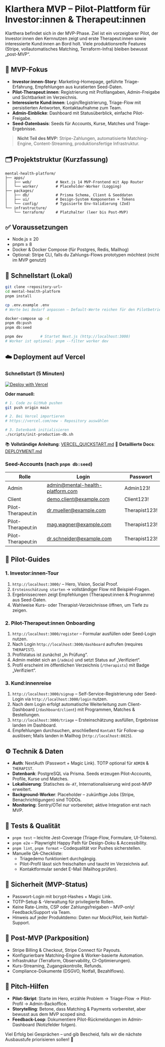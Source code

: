 # Klarthera MVP – Pilot-Plattform für Investor:innen & Therapeut:innen

Klarthera befindet sich in der MVP-Phase. Ziel ist ein vorzeigbarer Pilot, der Investor:innen den Kernnutzen zeigt und erste Therapeut:innen sowie interessierte Kund:innen an Bord holt. Viele produktionsreife Features (Stripe, vollautomatisches Matching, Terraform-Infra) bleiben bewusst „post-MVP“.

## 🎯 MVP-Fokus
- **Investor:innen-Story**: Marketing-Homepage, geführte Triage-Erfahrung, Empfehlungen aus kuratierten Seed-Daten.
- **Pilot-Therapeut:innen**: Registrierung mit Profilangaben, Admin-Freigabe und Sichtbarkeit im Verzeichnis.
- **Interessierte Kund:innen**: Login/Registrierung, Triage-Flow mit persistierten Antworten, Kontaktaufnahme zum Team.
- **Admin-Einblicke**: Dashboard mit Statusüberblick, einfache Pilot-Freigabe.
- **Seed-Datenbasis**: Seeds für Accounts, Kurse, Matches und Triage-Ergebnisse.

> **Nicht Teil des MVP:** Stripe-Zahlungen, automatisierte Matching-Engine, Content-Streaming, produktionsfertige Infrastruktur.

## 🗂 Projektstruktur (Kurzfassung)
```
mental-health-platform/
├── apps/
│   ├── web/           # Next.js 14 MVP-Frontend mit App Router
│   └── worker/        # Placeholder-Worker (Logging)
├── packages/
│   ├── db/            # Prisma Schema, Client & Seeddaten
│   ├── ui/            # Design-System Komponenten + Tokens
│   └── config/        # Typisierte Env-Validierung (Zod)
└── infrastructure/
    └── terraform/     # Platzhalter (leer bis Post-MVP)
```

## ✅ Voraussetzungen
- Node.js ≥ 20
- pnpm ≥ 8
- Docker & Docker Compose (für Postgres, Redis, Mailhog)
- Optional: Stripe CLI, falls du Zahlungs-Flows prototypen möchtest (nicht im MVP genutzt)

## 🚀 Schnellstart (Lokal)
```bash
git clone <repository-url>
cd mental-health-platform
pnpm install

cp .env.example .env
# Werte bei Bedarf anpassen – Default-Werte reichen für den Pilotbetrieb

docker-compose up -d
pnpm db:push
pnpm db:seed

pnpm dev        # Startet Next.js (http://localhost:3000)
# Worker ist optional: pnpm --filter worker dev
```

## ☁️ Deployment auf Vercel

### Schnellstart (5 Minuten)

[![Deploy with Vercel](https://vercel.com/button)](https://vercel.com/new/clone?repository-url=https%3A%2F%2Fgithub.com%2FDEIN-USERNAME%2Fklarthera)

**Oder manuell:**

```bash
# 1. Code zu GitHub pushen
git push origin main

# 2. Bei Vercel importieren
# https://vercel.com/new - Repository auswählen

# 3. Datenbank initialisieren
./scripts/init-production-db.sh
```

📚 **Vollständige Anleitung**: [VERCEL_QUICKSTART.md](./VERCEL_QUICKSTART.md)
📖 **Detaillierte Docs**: [DEPLOYMENT.md](./DEPLOYMENT.md)

### Seed-Accounts (nach `pnpm db:seed`)
| Rolle          | Login                            | Passwort       |
|----------------|----------------------------------|----------------|
| Admin          | admin@mental-health-platform.com | Admin123!      |
| Client         | demo.client@example.com          | Client123!     |
| Pilot-Therapeut:in | dr.mueller@example.com           | Therapist123! |
| Pilot-Therapeut:in | mag.wagner@example.com           | Therapist123! |
| Pilot-Therapeut:in | dr.schneider@example.com         | Therapist123! |

## 🧭 Pilot-Guides

### 1. Investor:innen-Tour
1. `http://localhost:3000/` – Hero, Vision, Social Proof.
2. `Ersteinschätzung starten` → vollständiger Flow mit Beispiel-Fragen.
3. Ergebnissecreen zeigt Empfehlungen (Therapeut:innen & Programme) aus Seed-Daten.
4. Wahlweise Kurs- oder Therapist-Verzeichnisse öffnen, um Tiefe zu zeigen.

### 2. Pilot-Therapeut:innen Onboarding
1. `http://localhost:3000/register` – Formular ausfüllen oder Seed-Login nutzen.
2. Nach Login `http://localhost:3000/dashboard` aufrufen (requires `THERAPIST`).
3. Profilstatus ist zunächst „In Prüfung“.
4. Admin meldet sich an (`/admin`) und setzt Status auf „Verifiziert“.
5. Profil erscheint im öffentlichen Verzeichnis (`/therapists`) mit Badge „Verifiziert“.

### 3. Kund:innenreise
1. `http://localhost:3000/signup` – Self-Service-Registrierung oder Seed-Login via `http://localhost:3000/login` nutzen.
2. Nach dem Login erfolgt automatische Weiterleitung zum Client-Dashboard (`/dashboard/client`) mit Programmen, Matches & Bestellungen.
3. `http://localhost:3000/triage` – Ersteinschätzung ausfüllen, Ergebnisse landen im Dashboard.
4. Empfehlungen durchsuchen, anschließend `Kontakt` für Follow-up auslösen; Mails landen in Mailhog (`http://localhost:8025`).

## ⚙️ Technik & Daten
- **Auth**: NextAuth (Passwort + Magic Link). TOTP optional für `ADMIN` & `THERAPIST`.
- **Datenbank**: PostgreSQL via Prisma. Seeds erzeugen Pilot-Accounts, Profile, Kurse und Matches.
- **Lokalisierung**: Statisches `de-AT`, Internationalisierung wird post-MVP erweitert.
- **Background-Worker**: Placeholder – zukünftige Jobs (Stripe, Benachrichtigungen) sind TODOs.
- **Monitoring**: Sentry/OTel nur vorbereitet; aktive Integration erst nach MVP.

## 🧪 Tests & Qualität
- `pnpm test` – leichte Jest-Coverage (Triage-Flow, Formulare, UI-Tokens).
- `pnpm e2e` – Playwright Happy Path für Design-Doku & Accessibility.
- `pnpm lint`, `pnpm format` – Codequalität vor Pushes sicherstellen.
- Manuelle QA-Checkliste:
  - Triagedemo funktioniert durchgängig.
  - Pilot-Profil lässt sich freischalten und taucht im Verzeichnis auf.
  - Kontaktformular sendet E-Mail (Mailhog prüfen).

## 🔐 Sicherheit (MVP-Status)
- Passwort-Login mit bcrypt-Hashes + Magic Link.
- TOTP-Setup & -Verwaltung für privilegierte Rollen.
- Keine Rate-Limits, CSP oder Zahlungsfreigaben – MVP-only! Feedback/Support via Team.
- Hinweis auf jeder Produktdemo: Daten nur Mock/Pilot, kein Notfall-Support.

## 🧭 Post-MVP (Parkposition)
- Stripe Billing & Checkout, Stripe Connect für Payouts.
- Konfigurierbare Matching-Engine & Worker-basierte Automation.
- Infrastruktur (Terraform, Observability, CI-Optimierungen).
- Kurs-Streaming, Zugangskontrolle, Refunds.
- Compliance-Dokumente (DSGVO, Notfall, Bezahlflows).

## 🤝 Pitch-Hilfen
- **Pilot-Skript**: Starte im Hero, erzähle Problem → Triage-Flow → Pilot-Profil → Admin-Backoffice.
- **Storytelling**: Betone, dass Matching & Payments vorbereitet, aber bewusst aus dem MVP scoped sind.
- **Feedback-Loop**: Dokumentiere Pilot-Rückmeldungen im Admin-Dashboard (Notizfelder folgen).

Viel Erfolg bei Gesprächen – und gib Bescheid, falls wir die nächste Ausbaustufe priorisieren sollen! 🏁

